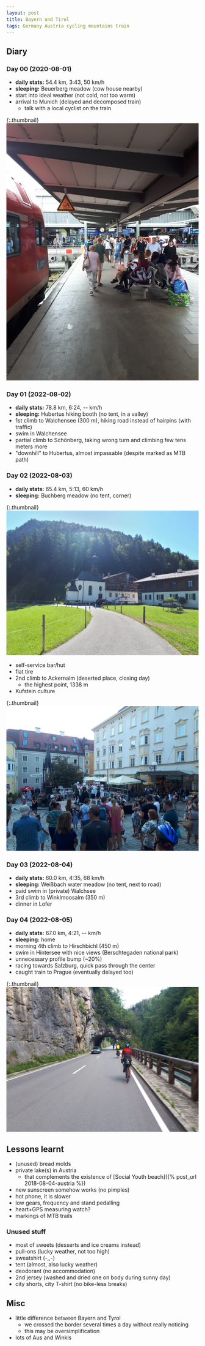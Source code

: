 ```yaml
---
layout: post
title: Bayern und Tirol
tags: Germany Austria cycling mountains train
---
```


## Diary

### Day 00 (2020-08-01)

  * **daily stats:** 54.4 km, 3:43, 50 km/h
  * **sleeping:** Beuerberg meadow (cow house nearby)
  * start into ideal weather (not cold, not too warm)
  * arrival to Munich (delayed and decomposed train)
    * talk with a local cyclist on the train

{:.thumbnail}
[![Delayed arrival to Munich](/resources/2022-cyklo/20220801_162756.jpg)](/resources/2022-cyklo/20220801_162756.jpg)

### Day 01 (2022-08-02)

  * **daily stats:** 78.8 km, 6:24, -- km/h
  * **sleeping:** Hubertus hiking booth (no tent, in a valley)
  * 1st climb to Walchensee (300 m), hiking road instead of hairpins (with traffic)
  * swim in Walchensee
  * partial climb to Schönberg, taking wrong turn and climbing few tens meters more
  * "downhill" to Hubertus, almost impassable (despite marked as MTB path)

### Day 02 (2022-08-03)

  * **daily stats:** 65.4 km, 5:13, 60 km/h
  * **sleeping:** Buchberg meadow (no tent, corner)

{:.thumbnail}
[![Wildbad Kreuth](/resources/2022-cyklo/20220803_101139.jpg)](/resources/2022-cyklo/20220803_101139.jpg)

  * self-service bar/hut
  * flat tire
  * 2nd climb to Ackernalm (deserted place, closing day)
    * the highest point, 1338 m
  * Kufstein culture

{:.thumbnail}
[![Local culture in Kufstein](/resources/2022-cyklo/20220803_194205.jpg)](/resources/2022-cyklo/20220803_194205.jpg)

### Day 03 (2022-08-04)

  * **daily stats:** 60.0 km, 4:35, 68 km/h
  * **sleeping:** Weißbach water meadow (no tent, next to road)
  * paid swim in (private) Walchsee
  * 3rd climb to Winklmoosalm (350 m)
  * dinner in Lofer

### Day 04 (2022-08-05)

  * **daily stats:** 67.0 km, 4:21, -- km/h
  * **sleeping:** home
  * morning 4th climb to Hirschbichl (450 m)
  * swim in Hintersee with nice views (Berschtegaden national park)
  * unnecessary profile bump (~20%)
  * racing towards Salzburg, quick pass through the center
  * caught train to Prague (eventually delayed too)

{:.thumbnail}
[![Ride to Berchstegaden](/resources/2022-cyklo/20220805_132607.jpg)](/resources/2022-cyklo/20220805_132607.jpg)


## Lessons learnt

  * (unused) bread molds
  * private lake(s) in Austria
    * that complements the existence of [Social Youth beach]({% post_url 2018-08-04-austria %})
  * new sunscreen somehow works (no pimples)
  * hot phone, it is slower
  * low gears, frequency and stand pedalling
  * heart+GPS measuring watch?
  * markings of MTB trails

### Unused stuff

  * most of sweets (desserts and ice creams instead)
  * pull-ons (lucky weather, not too high)
  * sweatshirt (-,,-)
  * tent (almost, also lucky weather)
  * deodorant (no accommodation)
  * 2nd jersey (washed and dried one on body during sunny day)
  * city shorts, city T-shirt (no bike-less breaks)

## Misc

  * little difference between Bayern and Tyrol
    * we crossed the border several times a day without really noticing
    * this may be oversimplification
  * lots of Aus and Winkls


